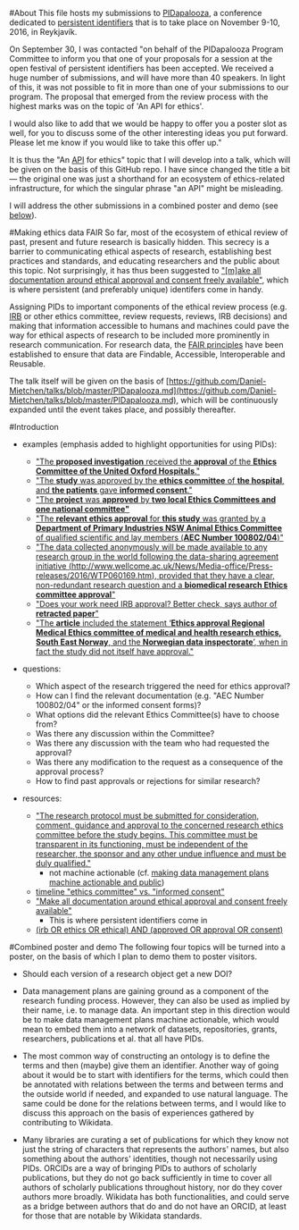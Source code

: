 #About
This file hosts my submissions to [PIDapalooza](http://pidapalooza.org/), a conference dedicated to [persistent identifiers](https://en.wikipedia.org/wiki/Persistent_identifier) that is to take place on November 9-10, 2016, in Reykjavík.

On September 30, I was contacted "on behalf of the PIDapalooza Program Committee to inform you that one of your proposals for a session at the open festival of persistent identifiers has been accepted. We received a huge number of submissions, and will have more than 40 speakers. In light of this, it was not possible to fit in more than one of your submissions to our program. The proposal that emerged from the review process with the highest marks was on the topic of 'An API for ethics'.

I would also like to add that we would be happy to offer you a poster slot as well, for you to discuss some of the other interesting ideas you put forward. Please let me know if you would like to take this offer up."

It is thus the "An [API](https://en.wikipedia.org/wiki/Application_programming_interface) for ethics" topic that I will develop into a talk, which will be given on the basis of this GitHub repo. I have since changed the title a bit &mdash; the original one was just a shorthand for an ecosystem of ethics-related infrastructure, for which the singular phrase "an API" might be misleading.

I will address the other submissions in a combined poster and demo (see [below](https://github.com/Daniel-Mietchen/talks/blob/master/PIDapalooza.md#combined-poster-and-demo)).

#Making ethics data FAIR
So far, most of the ecosystem of ethical review of past, present and future research is basically hidden. This secrecy is a barrier to communicating ethical aspects of research, establishing best practices and standards, and educating researchers and the public about this topic. Not surprisingly, it has thus been suggested to ["[m]ake all documentation around ethical approval and consent freely available"](https://doi.org/10.1136/bmj.i4626), which is where persistent (and preferably unique) identifers come in handy.

Assigning PIDs to important components of the ethical review process (e.g. [IRB](https://en.wikipedia.org/wiki/Institutional_review_board) or other ethics committee, review requests, reviews, IRB decisions) and making that information accessible to humans and machines could pave the way for ethical aspects of research to be included more prominently in research communication. For research data, the [FAIR principles](http://dx.doi.org/10.1038/sdata.2016.18) have been established to ensure that data are Findable, Accessible, Interoperable and Reusable.

The talk itself will be given on the basis of [https://github.com/Daniel-Mietchen/talks/blob/master/PIDapalooza.md](https://github.com/Daniel-Mietchen/talks/blob/master/PIDapalooza.md), which will be continuously expanded until the event takes place, and possibly thereafter.

#Introduction
  - examples (emphasis added to highlight opportunities for using PIDs):
    - ["The **proposed investigation** received the **approval** of the **Ethics Committee of the United Oxford Hospitals**."](https://doi.org/10.1111/j.1365-2044.1971.tb04793.x)
    - ["The **study** was approved by the **ethics committee** of **the hospital**, and **the patients** gave **informed consent**."](https://doi.org/10.1056/NEJM199010113231505)
    - ["The **project** was **approved** by **two local Ethics Committees and one national committee"**](https://doi.org/10.1177/030006057300100505)
    - ["The **relevant ethics approval** for **this study** was granted by a **Department of Primary Industries NSW Animal Ethics Committee** of qualified scientific and lay members (**AEC Number 100802/04**)"](https://doi.org/10.1186/s40317-016-0107-6)
    - ["The data collected anonymously will be made available to any research group in the world following the data-sharing agreement initiative (http://www.wellcome.ac.uk/News/Media-office/Press-releases/2016/WTP060169.htm), provided that they have a clear, non-redundant research question and a **biomedical research Ethics committee approval**"](https://epgl.unige.ch/zika-in-pregnancy-registry/)
    - ["Does your work need IRB approval? Better check, says author of **retracted paper**"](http://retractionwatch.com/2016/09/30/does-your-work-need-irb-approval-better-check-says-author-of-retracted-paper/)
    - ["The **article** included the statement ‘**Ethics approval Regional** **Medical Ethics committee of medical and health research ethics, South East Norway**, and the **Norwegian data inspectorate**’, when in fact the study did not itself have approval."](https://doi.org/10.1136/bjsports-2014-094053ret)

  - questions:
    - Which aspect of the research triggered the need for ethics approval?
    - How can I find the relevant documentation (e.g. "AEC Number 100802/04" or the informed consent forms)?
    - What options did the relevant Ethics Committee(s) have to choose from?
    - Was there any discussion within the Committee?
    - Was there any discussion with the team who had requested the approval?
    - Was there any modification to the request as a consequence of the approval process?
    - How to find past approvals or rejections for similar research?

  - resources:
    - ["The research protocol must be submitted for consideration, comment, guidance and approval to the concerned research ethics committee before the study begins. This committee must be transparent in its functioning, must be independent of the researcher, the sponsor and any other undue influence and must be duly qualified."](http://www.wma.net/en/30publications/10policies/b3/)
       - not machine actionable (cf. [making data management plans machine actionable and public](http://www.slideshare.net/StephanieSimms/making-dmps-actionable-and-public))
    - [timeline "ethics committee" vs. "informed consent"](https://books.google.com/ngrams/graph?content=%22ethics+committee%22%2C%22informed+consent%22&case_insensitive=on&year_start=1800&year_end=2000&corpus=15&smoothing=3&share=&direct_url=t4%3B%2C%22%20ethics%20committee%20%22%3B%2Cc0%3B%2Cs0%3B%3B%22%20Ethics%20Committee%20%22%3B%2Cc0%3B%3B%22%20ethics%20committee%20%22%3B%2Cc0%3B.t4%3B%2C%22%20informed%20consent%20%22%3B%2Cc0%3B%2Cs0%3B%3B%22%20informed%20consent%20%22%3B%2Cc0%3B%3B%22%20Informed%20Consent%20%22%3B%2Cc0%3B%3B%22%20Informed%20consent%20%22%3B%2Cc0%3B%3B%22%20INFORMED%20CONSENT%20%22%3B%2Cc0)
    - ["Make all documentation around ethical approval and consent freely available"](https://doi.org/10.1136/bmj.i4626)
       - This is where persistent identifiers come in
    - [(irb OR ethics OR ethical) AND (approved OR approval OR consent)](http://tweetedtimes.com/v/13396)

#Combined poster and demo
The following four topics will be turned into a poster, on the basis of which I plan to demo them to poster visitors.

- Should each version of a research object get a new DOI?

- Data management plans are gaining ground as a component of the research funding process. However, they can also be used as implied by their name, i.e. to manage data. An important step in this direction would be to make data management plans machine actionable, which would mean to embed them into a network of datasets, repositories, grants, researchers, publications et al. that all have PIDs.

- The most common way of constructing an ontology is to define the terms and then (maybe) give them an identifier. Another way of going about it would be to start with identifiers for the terms, which could then be annotated with relations between the terms and between terms and the outside world if needed, and expanded to use natural language. The same could be done for the relations between terms, and I would like to discuss this approach on the basis of experiences gathered by contributing to Wikidata.

- Many libraries are curating a set of publications for which they know not just the string of characters that represents the authors' names, but also something about the authors' identities, though not necessarily using PIDs. ORCIDs are a way of bringing PIDs to authors of scholarly publications, but they do not go back sufficiently in time to cover all authors of scholarly publications throughout history, nor do they cover authors more broadly. Wikidata has both functionalities, and could serve as a bridge between authors that do and do not have an ORCID, at least for those that are notable by Wikidata standards.
